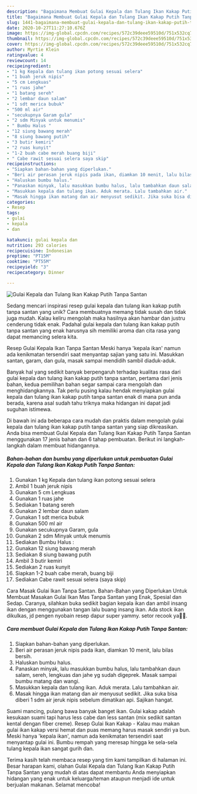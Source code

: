 ```yaml
---
description: "Bagaimana Membuat Gulai Kepala dan Tulang Ikan Kakap Putih Tanpa Santan yang Lezat"
title: "Bagaimana Membuat Gulai Kepala dan Tulang Ikan Kakap Putih Tanpa Santan yang Lezat"
slug: 1441-bagaimana-membuat-gulai-kepala-dan-tulang-ikan-kakap-putih-tanpa-santan-yang-lezat
date: 2020-10-27T11:27:10.676Z
image: https://img-global.cpcdn.com/recipes/572c39deee59510d/751x532cq70/gulai-kepala-dan-tulang-ikan-kakap-putih-tanpa-santan-foto-resep-utama.jpg
thumbnail: https://img-global.cpcdn.com/recipes/572c39deee59510d/751x532cq70/gulai-kepala-dan-tulang-ikan-kakap-putih-tanpa-santan-foto-resep-utama.jpg
cover: https://img-global.cpcdn.com/recipes/572c39deee59510d/751x532cq70/gulai-kepala-dan-tulang-ikan-kakap-putih-tanpa-santan-foto-resep-utama.jpg
author: Myrtie Klein
ratingvalue: 4
reviewcount: 14
recipeingredient:
- "1 kg Kepala dan tulang ikan potong sesuai selera"
- "1 buah jeruk nipis"
- "5 cm Lengkuas"
- "1 ruas jahe"
- "1 batang sereh"
- "2 lembar daun salam"
- "1 sdt merica bubuk"
- "500 ml air"
- "secukupnya Garam gula"
- "2 sdm Minyak untuk menumis"
- " Bumbu Halus "
- "12 siung bawang merah"
- "8 siung bawang putih"
- "3 butir kemiri"
- "2 ruas kunyit"
- "1-2 buah cabe merah buang biji"
- " Cabe rawit sesuai selera saya skip"
recipeinstructions:
- "Siapkan bahan-bahan yang diperlukan."
- "Beri air perasan jeruk nipis pada ikan, diamkan 10 menit, lalu bilas bersih."
- "Haluskan bumbu halus."
- "Panaskan minyak, lalu masukkan bumbu halus, lalu tambahkan daun salam, sereh, lengkuas dan jahe yg sudah digeprek. Masak sampai bumbu matang dan wangi."
- "Masukkan kepala dan tulang ikan. Aduk merata. Lalu tambahkan air."
- "Masak hingga ikan matang dan air menyusut sedikit. Jika suka bisa diberi 1 sdm air jeruk nipis sebelum dimatikan api. Sajikan hangat."
categories:
- Resep
tags:
- gulai
- kepala
- dan

katakunci: gulai kepala dan 
nutrition: 293 calories
recipecuisine: Indonesian
preptime: "PT15M"
cooktime: "PT55M"
recipeyield: "3"
recipecategory: Dinner

---
```



![Gulai Kepala dan Tulang Ikan Kakap Putih Tanpa Santan](https://img-global.cpcdn.com/recipes/572c39deee59510d/751x532cq70/gulai-kepala-dan-tulang-ikan-kakap-putih-tanpa-santan-foto-resep-utama.jpg)

Sedang mencari inspirasi resep gulai kepala dan tulang ikan kakap putih tanpa santan yang unik? Cara membuatnya memang tidak susah dan tidak juga mudah. Kalau keliru mengolah maka hasilnya akan hambar dan justru cenderung tidak enak. Padahal gulai kepala dan tulang ikan kakap putih tanpa santan yang enak harusnya sih memiliki aroma dan cita rasa yang dapat memancing selera kita.

Resep Gulai Kepala Ikan Tanpa Santan Meski hanya &#39;kepala ikan&#39; namun ada kenikmatan tersendiri saat menyantap sajian yang satu ini. Masukkan santan, garam, dan gula, masak sampai mendidih sambil diaduk-aduk.

Banyak hal yang sedikit banyak berpengaruh terhadap kualitas rasa dari gulai kepala dan tulang ikan kakap putih tanpa santan, pertama dari jenis bahan, kedua pemilihan bahan segar sampai cara mengolah dan menghidangkannya. Tak perlu pusing kalau hendak menyiapkan gulai kepala dan tulang ikan kakap putih tanpa santan enak di mana pun anda berada, karena asal sudah tahu triknya maka hidangan ini dapat jadi suguhan istimewa.


Di bawah ini ada beberapa cara mudah dan praktis dalam mengolah gulai kepala dan tulang ikan kakap putih tanpa santan yang siap dikreasikan. Anda bisa membuat Gulai Kepala dan Tulang Ikan Kakap Putih Tanpa Santan menggunakan 17 jenis bahan dan 6 tahap pembuatan. Berikut ini langkah-langkah dalam membuat hidangannya.

<!--inarticleads1-->

##### Bahan-bahan dan bumbu yang diperlukan untuk pembuatan Gulai Kepala dan Tulang Ikan Kakap Putih Tanpa Santan:

1. Gunakan 1 kg Kepala dan tulang ikan potong sesuai selera
1. Ambil 1 buah jeruk nipis
1. Gunakan 5 cm Lengkuas
1. Gunakan 1 ruas jahe
1. Sediakan 1 batang sereh
1. Gunakan 2 lembar daun salam
1. Gunakan 1 sdt merica bubuk
1. Gunakan 500 ml air
1. Gunakan secukupnya Garam, gula
1. Gunakan 2 sdm Minyak untuk menumis
1. Sediakan  Bumbu Halus :
1. Gunakan 12 siung bawang merah
1. Sediakan 8 siung bawang putih
1. Ambil 3 butir kemiri
1. Sediakan 2 ruas kunyit
1. Siapkan 1-2 buah cabe merah, buang biji
1. Sediakan  Cabe rawit sesuai selera (saya skip)


Cara Masak Gulai Ikan Tanpa Santan. Bahan-Bahan yang Diperlukan Untuk Membuat Masakan Gulai Ikan Mas Tanpa Santan yang Enak, Spesial dan Sedap. Caranya, silahkan buka sedikit bagian kepala ikan dan ambil insang ikan dengan menggunakan tangan lalu buang insang ikan. Ada stock ikan dikulkas, jd pengen nyobain resep dapur super yammy. setor recook ya👌🏻. 

<!--inarticleads2-->

##### Cara membuat Gulai Kepala dan Tulang Ikan Kakap Putih Tanpa Santan:

1. Siapkan bahan-bahan yang diperlukan.
1. Beri air perasan jeruk nipis pada ikan, diamkan 10 menit, lalu bilas bersih.
1. Haluskan bumbu halus.
1. Panaskan minyak, lalu masukkan bumbu halus, lalu tambahkan daun salam, sereh, lengkuas dan jahe yg sudah digeprek. Masak sampai bumbu matang dan wangi.
1. Masukkan kepala dan tulang ikan. Aduk merata. Lalu tambahkan air.
1. Masak hingga ikan matang dan air menyusut sedikit. Jika suka bisa diberi 1 sdm air jeruk nipis sebelum dimatikan api. Sajikan hangat.


Suami mancing, pulang bawa banyak banget ikan. Gulai kakap adalah kesukaan suami tapi harus less cabe dan less santan (mix sedikit santan kental dengan fiber creme). Resep Gulai Ikan Kakap - Kalau mau makan gulai ikan kakap versi hemat dan puas memang harus masak sendiri ya bun. Meski hanya &#39;kepala ikan&#39;, namun ada kenikmatan tersendiri saat menyantap gulai ini. Bumbu rempah yang meresap hingga ke sela-sela tulang kepala ikan sangat gurih dan. 

Terima kasih telah membaca resep yang tim kami tampilkan di halaman ini. Besar harapan kami, olahan Gulai Kepala dan Tulang Ikan Kakap Putih Tanpa Santan yang mudah di atas dapat membantu Anda menyiapkan hidangan yang enak untuk keluarga/teman ataupun menjadi ide untuk berjualan makanan. Selamat mencoba!
